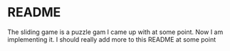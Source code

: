 # README
The sliding game is a puzzle gam I came up with at some point. Now I am implementing it.
I should really add more to this README at some point
